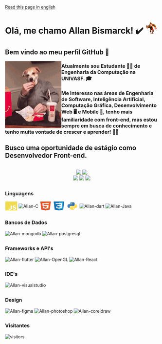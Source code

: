 <a href="README.md" target="_blank">Read this page in english</a>
# Olá, me chamo Allan Bismarck! ✔️ <img height="40em" width="40em" src="donkey-kong-dance.gif"/>
## Bem vindo ao meu perfil GitHub 👋
<img align="left" height="220em" width="185em" src="doggo-good.gif"/> 

### Atualmente sou Estudante 👨‍🎓 de Engenharia da Computação na UNIVASF. 🎓
### Me interesso nas áreas de Engenharia de Software, Inteligência Artificial, Computação Gráfica, Desenvolvimento Web 🖥️ e Mobile 📱, tenho mais familiaridade com front-end, mas estou sempre em busca de conhecimento e tenho muita vontade de crescer e aprender! 👨‍💻 
## Busco uma oportunidade de estágio como Desenvolvedor Front-end.
<br/>
<div align="center">
  <a href="https://github.com/AllanBismarck123">
  <img height="180em" src="https://github-readme-stats.vercel.app/api?username=AllanBismarck123&show_icons=true&theme=algolia&include_all_commits=true&count_private=true"/>
  <img height="180em" src="https://github-readme-stats.vercel.app/api/top-langs/?username=AllanBismarck123&layout=compact&langs_count=7&theme=algolia"/>
</div>

<div align="center">
    <a href="https://instagram.com/allan__bismarck" target="_blank"><img src="https://img.shields.io/badge/-Instagram-%23E4405F?style=for-the-badge&logo=instagram&logoColor=white" target="_blank"></a>
    <a href="https://www.linkedin.com/in/allan-bismarck" target="_blank"><img src="https://img.shields.io/badge/-LinkedIn-%230077B5?style=for-the-badge&logo=linkedin&logoColor=white" target="_blank"></a>   
  <a><img height="28" src="https://img.shields.io/badge/E--MAIL-allan__b95%40outlook.com-green?style=flat-square&logo=microsoftoutlook"</a>
</div>
  
##
### Linguagens
<div style="display: inline_block">
  <img align="center" alt="Allan-Js" height="30" width="40" src="https://raw.githubusercontent.com/devicons/devicon/master/icons/javascript/javascript-plain.svg">
  <img align="center" alt="Allan-C" height="30" width="40" src="https://cdn.jsdelivr.net/gh/devicons/devicon/icons/c/c-original.svg">
  <img align="center" alt="Allan-HTML" height="30" width="40" src="https://raw.githubusercontent.com/devicons/devicon/master/icons/html5/html5-original.svg">
  <img align="center" alt="Allan-CSS" height="30" width="40" src="https://raw.githubusercontent.com/devicons/devicon/master/icons/css3/css3-original.svg">
  <img align="center" alt="Allan-Python" height="30" width="40" src="https://raw.githubusercontent.com/devicons/devicon/master/icons/python/python-original.svg">
  <img align="center" alt="Allan-dart" height="30" width="40" src="https://cdn.jsdelivr.net/gh/devicons/devicon/icons/dart/dart-original.svg">
  <img align="center" alt="Allan-Java" height="30" width="40" src="https://cdn.jsdelivr.net/gh/devicons/devicon/icons/java/java-original.svg" />
</div>
  
##
### Bancos de Dados
<div style="display: inline_block">
  <img align="center" alt="Allan-mongodb" height="30" width="40" src="https://cdn.jsdelivr.net/gh/devicons/devicon/icons/mongodb/mongodb-original.svg"  />
  <img align="center" alt="Allan-postgresql" height="30" width="40" src="https://cdn.jsdelivr.net/gh/devicons/devicon/icons/postgresql/postgresql-original.svg"  />
</div>
  
##
### Frameworks e API's
<div style="display: inline_block">
  <img align="center" alt="Allan-flutter" height="30" width="40"  src="https://cdn.jsdelivr.net/gh/devicons/devicon/icons/flutter/flutter-original.svg" />
  <img align="center" alt="Allan-OpenGL" height="30" width="40"  src="https://cdn.jsdelivr.net/gh/devicons/devicon/icons/opengl/opengl-plain.svg" />
  <img align="center" alt="Allan-React" height="30" width="40"  src="https://cdn.jsdelivr.net/gh/devicons/devicon/icons/react/react-original-wordmark.svg" />
</div>
  
##
### IDE's
<div style="display: inline_block">
  <img align="center" alt="Allan-visualstudio" height="30" width="40"  src="https://cdn.jsdelivr.net/gh/devicons/devicon/icons/visualstudio/visualstudio-plain.svg" />
</div>
  
##
### Design
<div style="display: inline_block">
  <img align="center" alt="Allan-figma" height="30" width="40"  src="https://cdn.jsdelivr.net/gh/devicons/devicon/icons/figma/figma-original.svg" />
  <img align="center" alt="Allan-photoshop" height="30" width="40"  src="https://cdn.jsdelivr.net/gh/devicons/devicon/icons/photoshop/photoshop-plain.svg" />
  <img align="center" alt="Allan-coreldraw" height="40" width="40" src="https://img.icons8.com/fluency/48/000000/coreldraw-2021.png" />
</div>
  
##
<h3> Visitantes </h3>  
<div>
  <img align="center" alt="visitors" height="30" width="150" src="https://komarev.com/ghpvc/?username=AllanBismarck123&color=green" alt="AllanBismarck123" />
</div>  

